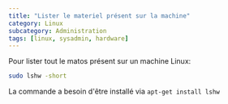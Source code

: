 ```yaml
---
title: "Lister le materiel présent sur la machine"
category: Linux
subcategory: Administration
tags: [linux, sysadmin, hardware]
---
```

Pour lister tout le matos présent sur un machine Linux:

``` sh
sudo lshw -short
```

La commande a besoin d'être installé via `apt-get install lshw`
